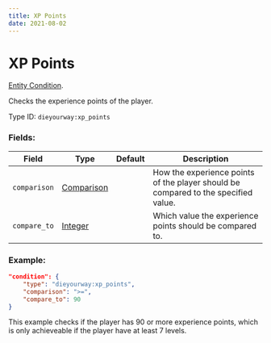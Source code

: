 ```yaml
---
title: XP Points
date: 2021-08-02
---
```

# XP Points

[Entity Condition](../entity_conditions.md).

Checks the experience points of the player.

Type ID: `dieyourway:xp_points`

### Fields:

Field  | Type | Default | Description
-------|------|---------|-------------
`comparison` | [Comparison](../data_types/comparison.md) | | How the experience points of the player should be compared to the specified value.
`compare_to` | [Integer](../data_types/integer.md) | | Which value the experience points should be compared to.

### Example:
```json
"condition": {
    "type": "dieyourway:xp_points",
    "comparison": ">=",
    "compare_to": 90
}
```
This example checks if the player has 90 or more experience points, which is only achieveable if the player have at least 7 levels.